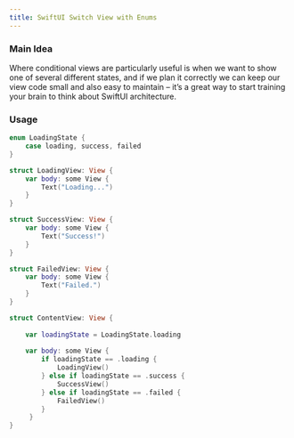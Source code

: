 ```yaml
---
title: SwiftUI Switch View with Enums
---
```


### Main Idea

Where conditional views are particularly useful is when we want to show one of several different states, and if we plan it correctly we can keep our view code small and also easy to maintain – it’s a great way to start training your brain to think about SwiftUI architecture.

### Usage

```swift
enum LoadingState {
    case loading, success, failed
}

struct LoadingView: View {
    var body: some View {
        Text("Loading...")
    }
}

struct SuccessView: View {
    var body: some View {
        Text("Success!")
    }
}

struct FailedView: View {
    var body: some View {
        Text("Failed.")
    }
}

struct ContentView: View {
    
    var loadingState = LoadingState.loading
    
    var body: some View {
        if loadingState == .loading {
            LoadingView()
        } else if loadingState == .success {
            SuccessView()
        } else if loadingState == .failed {
            FailedView()
        }
     }
}
```
